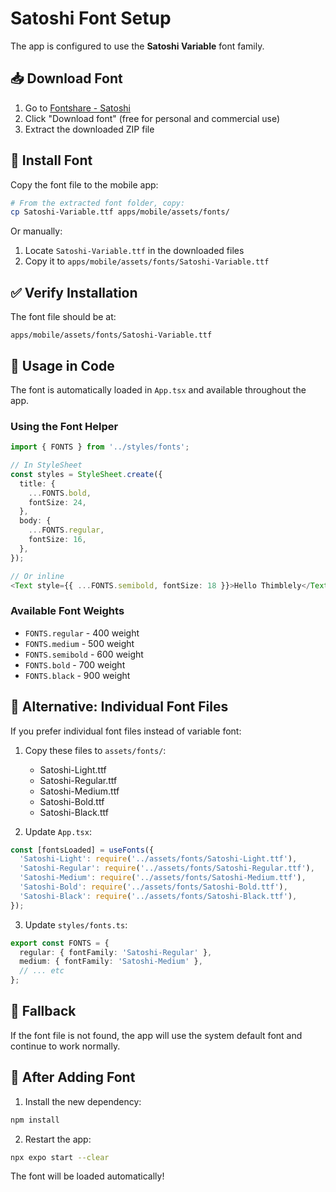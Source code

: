 # Satoshi Font Setup

The app is configured to use the **Satoshi Variable** font family.

## 📥 Download Font

1. Go to [Fontshare - Satoshi](https://www.fontshare.com/fonts/satoshi)
2. Click "Download font" (free for personal and commercial use)
3. Extract the downloaded ZIP file

## 📂 Install Font

Copy the font file to the mobile app:

```bash
# From the extracted font folder, copy:
cp Satoshi-Variable.ttf apps/mobile/assets/fonts/
```

Or manually:

1. Locate `Satoshi-Variable.ttf` in the downloaded files
2. Copy it to `apps/mobile/assets/fonts/Satoshi-Variable.ttf`

## ✅ Verify Installation

The font file should be at:

```
apps/mobile/assets/fonts/Satoshi-Variable.ttf
```

## 🎨 Usage in Code

The font is automatically loaded in `App.tsx` and available throughout the app.

### Using the Font Helper

```typescript
import { FONTS } from '../styles/fonts';

// In StyleSheet
const styles = StyleSheet.create({
  title: {
    ...FONTS.bold,
    fontSize: 24,
  },
  body: {
    ...FONTS.regular,
    fontSize: 16,
  },
});

// Or inline
<Text style={{ ...FONTS.semibold, fontSize: 18 }}>Hello Thimblely</Text>;
```

### Available Font Weights

- `FONTS.regular` - 400 weight
- `FONTS.medium` - 500 weight
- `FONTS.semibold` - 600 weight
- `FONTS.bold` - 700 weight
- `FONTS.black` - 900 weight

## 🔄 Alternative: Individual Font Files

If you prefer individual font files instead of variable font:

1. Copy these files to `assets/fonts/`:

   - Satoshi-Light.ttf
   - Satoshi-Regular.ttf
   - Satoshi-Medium.ttf
   - Satoshi-Bold.ttf
   - Satoshi-Black.ttf

2. Update `App.tsx`:

```typescript
const [fontsLoaded] = useFonts({
  'Satoshi-Light': require('../assets/fonts/Satoshi-Light.ttf'),
  'Satoshi-Regular': require('../assets/fonts/Satoshi-Regular.ttf'),
  'Satoshi-Medium': require('../assets/fonts/Satoshi-Medium.ttf'),
  'Satoshi-Bold': require('../assets/fonts/Satoshi-Bold.ttf'),
  'Satoshi-Black': require('../assets/fonts/Satoshi-Black.ttf'),
});
```

3. Update `styles/fonts.ts`:

```typescript
export const FONTS = {
  regular: { fontFamily: 'Satoshi-Regular' },
  medium: { fontFamily: 'Satoshi-Medium' },
  // ... etc
};
```

## 🚫 Fallback

If the font file is not found, the app will use the system default font and continue to work normally.

## 📱 After Adding Font

1. Install the new dependency:

```bash
npm install
```

2. Restart the app:

```bash
npx expo start --clear
```

The font will be loaded automatically!
